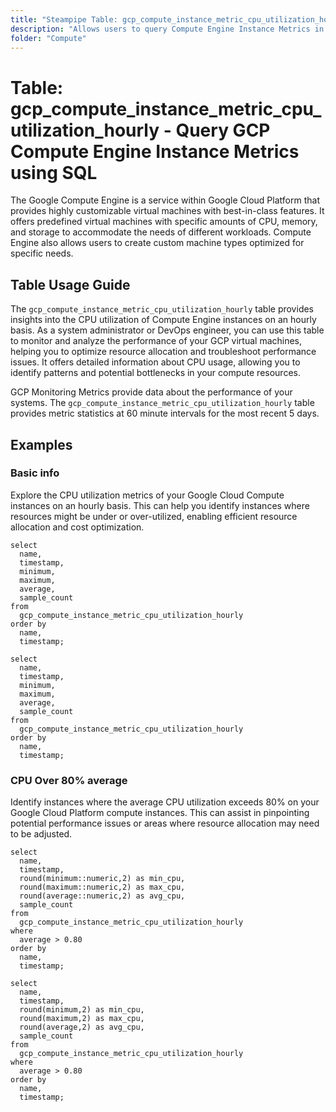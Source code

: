 ```yaml
---
title: "Steampipe Table: gcp_compute_instance_metric_cpu_utilization_hourly - Query GCP Compute Engine Instance Metrics using SQL"
description: "Allows users to query Compute Engine Instance Metrics in GCP, specifically the hourly CPU utilization, providing insights into compute resource usage and potential performance bottlenecks."
folder: "Compute"
---
```


# Table: gcp_compute_instance_metric_cpu_utilization_hourly - Query GCP Compute Engine Instance Metrics using SQL

The Google Compute Engine is a service within Google Cloud Platform that provides highly customizable virtual machines with best-in-class features. It offers predefined virtual machines with specific amounts of CPU, memory, and storage to accommodate the needs of different workloads. Compute Engine also allows users to create custom machine types optimized for specific needs.

## Table Usage Guide

The `gcp_compute_instance_metric_cpu_utilization_hourly` table provides insights into the CPU utilization of Compute Engine instances on an hourly basis. As a system administrator or DevOps engineer, you can use this table to monitor and analyze the performance of your GCP virtual machines, helping you to optimize resource allocation and troubleshoot performance issues. It offers detailed information about CPU usage, allowing you to identify patterns and potential bottlenecks in your compute resources.

GCP Monitoring Metrics provide data about the performance of your systems. The `gcp_compute_instance_metric_cpu_utilization_hourly` table provides metric statistics at 60 minute intervals for the most recent 5 days.

## Examples

### Basic info
Explore the CPU utilization metrics of your Google Cloud Compute instances on an hourly basis. This can help you identify instances where resources might be under or over-utilized, enabling efficient resource allocation and cost optimization.

```sql+postgres
select
  name,
  timestamp,
  minimum,
  maximum,
  average,
  sample_count
from
  gcp_compute_instance_metric_cpu_utilization_hourly
order by
  name,
  timestamp;
```

```sql+sqlite
select
  name,
  timestamp,
  minimum,
  maximum,
  average,
  sample_count
from
  gcp_compute_instance_metric_cpu_utilization_hourly
order by
  name,
  timestamp;
```

### CPU Over 80% average
Identify instances where the average CPU utilization exceeds 80% on your Google Cloud Platform compute instances. This can assist in pinpointing potential performance issues or areas where resource allocation may need to be adjusted.

```sql+postgres
select
  name,
  timestamp,
  round(minimum::numeric,2) as min_cpu,
  round(maximum::numeric,2) as max_cpu,
  round(average::numeric,2) as avg_cpu,
  sample_count
from
  gcp_compute_instance_metric_cpu_utilization_hourly
where
  average > 0.80
order by
  name,
  timestamp;
```

```sql+sqlite
select
  name,
  timestamp,
  round(minimum,2) as min_cpu,
  round(maximum,2) as max_cpu,
  round(average,2) as avg_cpu,
  sample_count
from
  gcp_compute_instance_metric_cpu_utilization_hourly
where
  average > 0.80
order by
  name,
  timestamp;
```